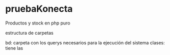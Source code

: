 # pruebaKonecta
Productos y stock en php puro

estructura de carpetas

bd: carpeta con los querys necesarios para la ejecución del sistema
clases: tiene las 